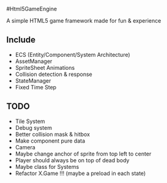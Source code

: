 #Html5GameEngine

A simple HTML5 game framework made for fun & experience

## Include

* ECS (Entity/Component/System Architecture)
* AssetManager
* SpriteSheet Animations
* Collision detection & response
* StateManager
* Fixed Time Step

## TODO

* Tile System
* Debug system
* Better collision mask & hitbox
* Make component pure data
* Camera
* Maybe change anchor of sprite from top left to center
* Player should always be on top of dead body
* Maybe class for Systems
* Refactor X.Game !!! (maybe a preload in each state)
